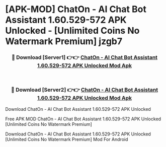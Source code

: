 # [APK-MOD] ChatOn - AI Chat Bot Assistant 1.60.529-572 APK Unlocked - [Unlimited Coins No Watermark Premium] jzgb7



<div align="center">
<h3>🔴 Download [Server1] 👉👉 <a href="https://momento.my/?title=ChatOn_-_AI_Chat_Bot_Assistant_1.60.529-572_APK_Unlocked">ChatOn - AI Chat Bot Assistant 1.60.529-572 APK Unlocked Mod Apk</a></h3><br>

<h3>🔴 Download [Server2] 👉👉 <a href="https://momento.my/?title=ChatOn_-_AI_Chat_Bot_Assistant_1.60.529-572_APK_Unlocked">ChatOn - AI Chat Bot Assistant 1.60.529-572 APK Unlocked Mod Apk</a></h3>
</div>



Download ChatOn - AI Chat Bot Assistant 1.60.529-572 APK Unlocked 

Free APK MOD ChatOn - AI Chat Bot Assistant 1.60.529-572 APK Unlocked [Unlimited Coins No Watermark Premium]

Download ChatOn - AI Chat Bot Assistant 1.60.529-572 APK Unlocked [Unlimited Coins No Watermark Premium] Mod For Android
